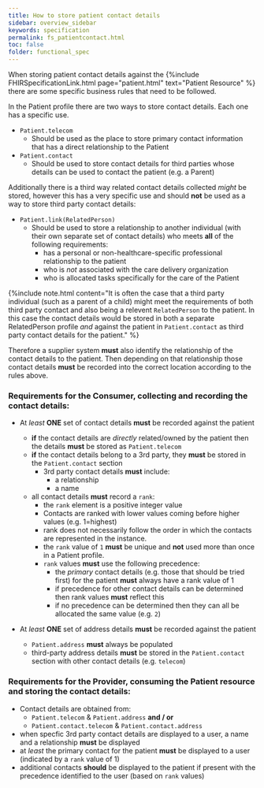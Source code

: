 ```yaml
---
title: How to store patient contact details
sidebar: overview_sidebar
keywords: specification
permalink: fs_patientcontact.html
toc: false
folder: functional_spec
---
```





When storing patient contact details against the {%include FHIRSpecificationLink.html page="patient.html" text="Patient Resource" %} there are some specific business rules that need to be followed.

In the Patient profile there are two ways to store contact details. Each one has a specific use. 

* ```Patient.telecom``` 
  - Should be used as the place to store primary contact information that has a direct relationship to the Patient
* ```Patient.contact``` 
  - Should be used to store contact details for third parties whose details can be used to contact the patient (e.g. a Parent)

Additionally there is a third way related contact details collected *might* be stored, however this has a very specific use and should **not** be used as a way to store third party contact details:

* ```Patient.link(RelatedPerson)``` 
  - Should be used to store a relationship to another individual (with their own separate set of contact details) who meets **all** of the following requirements: 
    - has a personal or non-healthcare-specific professional relationship to the patient
    - who is *not* associated with the care delivery organization
    - who is allocated tasks specifically for the care of the Patient

{%include note.html content="It is often the case that a third party individual (such as a parent of a child) might meet the requirements of both third party contact and also being a relevent ```RelatedPerson``` to the patient. In this case the contact details would be stored in both a separate RelatedPerson profile *and* against the patient in ```Patient.contact``` as third party contact details for the patient." %}

Therefore a supplier system **must** also identify the relationship of the contact details to the patient. Then depending on that relationship those contact details **must** be recorded into the correct location according to the rules above.

### Requirements for the Consumer, collecting and recording the contact details:

* At *least* **ONE** set of contact details **must** be recorded against the patient
  * **if** the contact details are *directly* related/owned by the patient then the details **must** be stored as ```Patient.telecom```
  * **if** the contact details belong to a 3rd party, they **must** be stored in the ```Patient.contact``` section
    * 3rd party contact details **must** include: 
      * a relationship
      * a name      
  * all contact details **must** record a ```rank```:
    * the ```rank``` element is a positive integer value
    * Contacts are ranked with lower values coming before higher values (e.g. 1=highest)
    * rank does not necessarily follow the order in which the contacts are represented in the instance.
    * the ```rank``` value of ```1``` **must** be unique and **not** used more than once in a Patient profile.
    * ```rank``` values **must** use the following precedence:
      * the *primary* contact details (e.g. those that should be tried first) for the patient **must** always have a rank value of 1
      * if precedence for other contact details can be determined then rank values **must** reflect this
      * if no precedence can be determined then they can all be allocated the same value (e.g. ```2```)
  
* At *least* **ONE** set of address details **must** be recorded against the patient
  * ```Patient.address``` **must** always be populated
  * third-party address details **must** be stored in the ```Patient.contact``` section with other contact details (e.g. ```telecom```)


### Requirements for the Provider, consuming the Patient resource and storing the contact details:

* Contact details are obtained from: 
  * ```Patient.telecom``` & ```Patient.address``` 
  **and / or** 
  *  ```Patient.contact.telecom``` & ```Patient.contact.address```
* when specfic 3rd party contact details are displayed to a user, a name and a relationship **must** be displayed
* at *least* the primary contact for the patient **must** be displayed to a user (indicated by a ```rank``` value of 1)
* additional contacts **should** be displayed to the patient if present with the precedence identified to the user (based on ```rank``` values)
